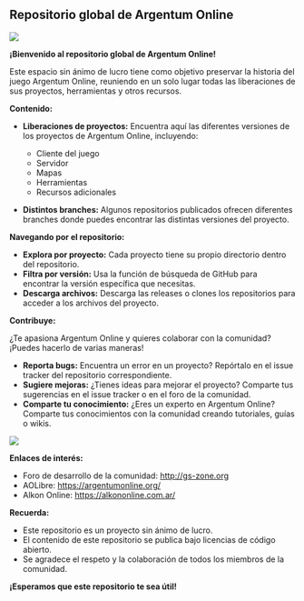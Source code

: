 ## Repositorio global de Argentum Online

<img src="https://i.imgur.com/qFJ6EoN.png"></img>

**¡Bienvenido al repositorio global de Argentum Online!**

Este espacio sin ánimo de lucro tiene como objetivo preservar la historia del juego Argentum Online, reuniendo en un solo lugar todas las liberaciones de sus proyectos, herramientas y otros recursos.

**Contenido:**

* **Liberaciones de proyectos:** Encuentra aquí las diferentes versiones de los proyectos de Argentum Online, incluyendo:
    * Cliente del juego
    * Servidor
    * Mapas
    * Herramientas
    * Recursos adicionales

* **Distintos branches:** Algunos repositorios publicados ofrecen diferentes branches donde puedes encontrar las distintas versiones del proyecto.

**Navegando por el repositorio:**

* **Explora por proyecto:** Cada proyecto tiene su propio directorio dentro del repositorio.
* **Filtra por versión:** Usa la función de búsqueda de GitHub para encontrar la versión específica que necesitas.
* **Descarga archivos:** Descarga las releases o clones los repositorios para acceder a los archivos del proyecto.

**Contribuye:**

¿Te apasiona Argentum Online y quieres colaborar con la comunidad? ¡Puedes hacerlo de varias maneras!

* **Reporta bugs:** Encuentra un error en un proyecto? Repórtalo en el issue tracker del repositorio correspondiente.
* **Sugiere mejoras:** ¿Tienes ideas para mejorar el proyecto? Comparte tus sugerencias en el issue tracker o en el foro de la comunidad.
* **Comparte tu conocimiento:** ¿Eres un experto en Argentum Online? Comparte tus conocimientos con la comunidad creando tutoriales, guías o wikis.

<img src="https://i.imgur.com/zpWmR4l.png"></img>

**Enlaces de interés:**
* Foro de desarrollo de la comunidad: http://gs-zone.org
* AOLibre: https://argentumonline.org/
* Alkon Online: https://alkononline.com.ar/

**Recuerda:**

* Este repositorio es un proyecto sin ánimo de lucro.
* El contenido de este repositorio se publica bajo licencias de código abierto.
* Se agradece el respeto y la colaboración de todos los miembros de la comunidad.

**¡Esperamos que este repositorio te sea útil!**
